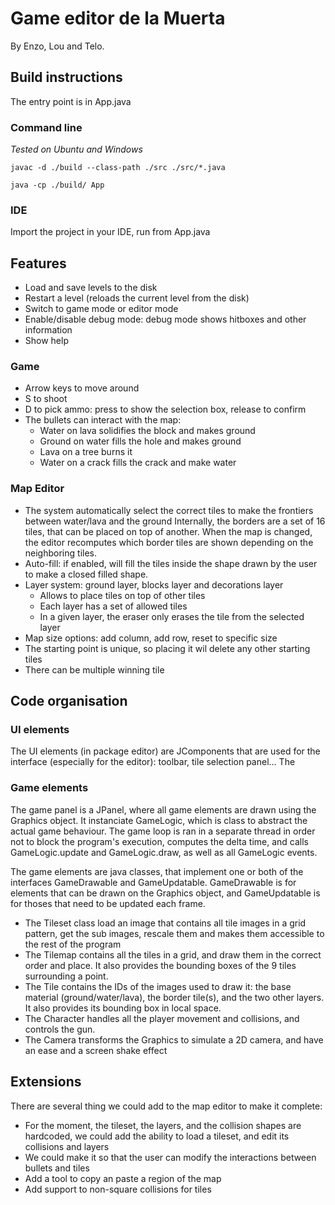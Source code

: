 # Game editor de la Muerta
By Enzo, Lou and Telo.

## Build instructions
The entry point is in App.java
### Command line
*Tested on Ubuntu and Windows*
```
javac -d ./build --class-path ./src ./src/*.java
```
```
java -cp ./build/ App
```
### IDE
Import the project in your IDE, run from App.java


## Features
- Load and save levels to the disk
- Restart a level (reloads the current level from the disk)
- Switch to game mode or editor mode
- Enable/disable debug mode: debug mode shows hitboxes and other information
- Show help
### Game
- Arrow keys to move around
- S to shoot
- D to pick ammo: press to show the selection box, release to confirm
- The bullets can interact with the map:
  - Water on lava solidifies the block and makes ground
  - Ground on water fills the hole and makes ground
  - Lava on a tree burns it
  - Water on a crack fills the crack and make water
### Map Editor
- The system automatically select the correct tiles to make the frontiers between water/lava and the ground
    Internally, the borders are a set of 16 tiles, that can be placed on top of another. When the map is changed, the editor recomputes which border tiles are shown depending on the neighboring tiles.
- Auto-fill: if enabled, will fill the tiles inside the shape drawn by the user to make a closed filled shape.
- Layer system: ground layer, blocks layer and decorations layer
  - Allows to place tiles on top of other tiles
  - Each layer has a set of allowed tiles
  - In a given layer, the eraser only erases the tile from the selected layer
- Map size options: add column, add row, reset to specific size
- The starting point is unique, so placing it wil delete any other starting tiles
- There can be multiple winning tile

## Code organisation
### UI elements
  The UI elements (in package editor) are JComponents that are used for the interface (especially for the editor): toolbar, tile selection panel...
  The 
  
### Game elements
The game panel is a JPanel, where all game elements are drawn using the Graphics object. It instanciate GameLogic, which is class to abstract the actual game behaviour. The game loop is ran in a separate thread in order not to block the program's execution, computes the delta time, and calls GameLogic.update and GameLogic.draw, as well as all GameLogic events.  

The game elements are java classes, that implement one or both of the interfaces GameDrawable and GameUpdatable. GameDrawable is for elements that can be drawn on the Graphics object, and GameUpdatable is for thoses that need to be updated each frame.  

- The Tileset class load an image that contains all tile images in a grid pattern, get the sub images, rescale them and makes them accessible to the rest of the program  
- The Tilemap contains all the tiles in a grid, and draw them in the correct order and place. It also provides the bounding boxes of the 9 tiles surrounding a point.
- The Tile contains the IDs of the images used to draw it: the base material (ground/water/lava), the border tile(s), and the two other layers. It also provides its bounding box in local space.
- The Character handles all the player movement and collisions, and controls the gun.
- The Camera transforms the Graphics to simulate a 2D camera, and have an ease and a screen shake effect

## Extensions
There are several thing we could add to the map editor to make it complete:
- For the moment, the tileset, the layers, and the collision shapes are hardcoded, we could add the ability to load a tileset, and edit its collisions and layers
- We could make it so that the user can modify the interactions between bullets and tiles
- Add a tool to copy an paste a region of the map
- Add support to non-square collisions for tiles
